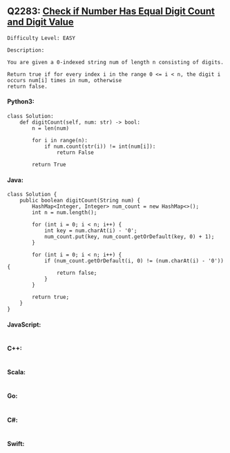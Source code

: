 ## Q2283: [Check if Number Has Equal Digit Count and Digit Value](https://leetcode.com/problems/check-if-number-has-equal-digit-count-and-digit-value/)

```
Difficulty Level: EASY
```

```
Description:

You are given a 0-indexed string num of length n consisting of digits.

Return true if for every index i in the range 0 <= i < n, the digit i occurs num[i] times in num, otherwise
return false.
```

#### Python3:

```
class Solution:
    def digitCount(self, num: str) -> bool:
        n = len(num)

        for i in range(n):
            if num.count(str(i)) != int(num[i]):
                return False

        return True
```

#### Java:

```
class Solution {
    public boolean digitCount(String num) {
        HashMap<Integer, Integer> num_count = new HashMap<>();
        int n = num.length();

        for (int i = 0; i < n; i++) {
            int key = num.charAt(i) - '0';
            num_count.put(key, num_count.getOrDefault(key, 0) + 1);
        }

        for (int i = 0; i < n; i++) {
            if (num_count.getOrDefault(i, 0) != (num.charAt(i) - '0')) {
                return false;
            }
        }

        return true;
    }
}
```

#### JavaScript:

```

```

#### C++:

```

```

#### Scala:

```

```

#### Go:

```

```

#### C#:

```

```

#### Swift:

```

```